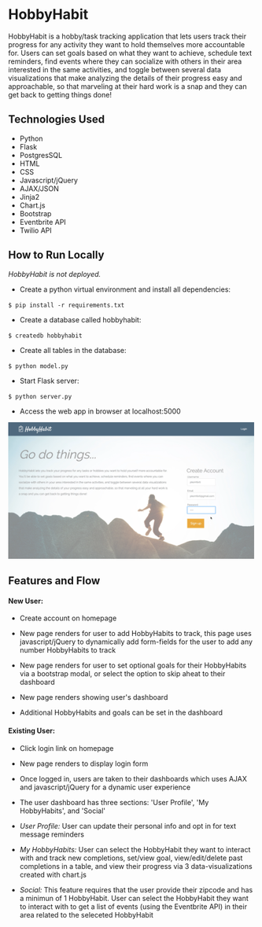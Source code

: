# HobbyHabit
HobbyHabit is a hobby/task tracking application that lets users track their
progress for any activity they want to hold themselves more accountable for.
Users can set goals based on what they want to achieve, schedule text reminders,
find events where they can socialize with others in their area interested in the
same activities, and toggle between several data visualizations that make
analyzing the details of their progress easy and approachable, so that marveling
at their hard work is a snap and they can get back to getting things done! 

## Technologies Used
* Python
* Flask
* PostgresSQL
* HTML
* CSS
* Javascript/jQuery
* AJAX/JSON
* Jinja2
* Chart.js
* Bootstrap
* Eventbrite API
* Twilio API

## How to Run Locally
*HobbyHabit is not deployed.*

* Create a python virtual environment and install all dependencies:

`$ pip install -r requirements.txt`

* Create a database called hobbyhabit:

`$ createdb hobbyhabit`

* Create all tables in the database:

`$ python model.py`

* Start Flask server:

`$ python server.py`

* Access the web app in browser at localhost:5000

<!-- ![Homepage](hobbyhabit/doc/homepage.png width="48") -->
<img src=hobbyhabit/doc/homepage.png width="500px" />

## Features and Flow

#### New User:
* Create account on homepage

* New page renders for user to add HobbyHabits to track, this page uses 
javascript/jQuery to dynamically add form-fields for the user to add any number
HobbyHabits to track

* New page renders for user to set optional goals for their HobbyHabits via a
bootstrap modal, or select the option to skip aheat to their dashboard

* New page renders showing user's dashboard

* Additional HobbyHabits and goals can be set in the dashboard

#### Existing User:
* Click login link on homepage

* New page renders to display login form

* Once logged in, users are taken to their dashboards which uses AJAX and
javascript/jQuery for a dynamic user experience

* The user dashboard has three sections: 'User Profile', 'My HobbyHabits',
and 'Social'

* _User Profile:_ User can update their personal info and opt in for text
message reminders

* _My HobbyHabits:_ User can select the HobbyHabit they want to interact with
and track new completions, set/view goal, view/edit/delete past completions in a
table, and view their progress via 3 data-visualizations created with chart.js

* _Social:_ This feature requires that the user provide their zipcode and has a
minimun of 1 HobbyHabit. User can select the HobbyHabit they want to interact
with to get a list of events (using the Eventbrite API) in their area related to
the seleceted HobbyHabit 